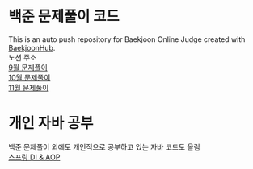 # 백준 문제풀이 코드 
This is an auto push repository for Baekjoon Online Judge created with [BaekjoonHub](https://github.com/BaekjoonHub/BaekjoonHub).  
노션 주소   
[9월 문제풀이](https://www.notion.so/9-68505b0b3d9a490689d493f19becbc8c?pvs=4)  
[10월 문제풀이](https://www.notion.so/10-1131f507456a80398ab2e0e17548005f?pvs=4)  
[11월 문제풀이](https://www.notion.so/11-1351f507456a80b69d06e00d7ad761ee)
# 개인 자바 공부 
백준 문제풀이 외에도 개인적으로 공부하고 있는 자바 코드도 올림  
[스프링 DI & AOP](https://www.notion.so/Spring-DI-AOP-1291f507456a808d95b2c681253f7549)
